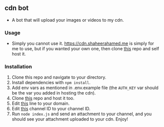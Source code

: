 ## cdn bot

- A bot that will upload your images or videos to my cdn.

### Usage

- Simply you cannot use it. https://cdn.shaheerahamed.me is simply for me to use, but if you wanted your own one, then clone [this](https://github.com/spicybirsge/cdn) repo and self host it.

### Installation

1. Clone this repo and navigate to your directory.
2. Install dependencies with `npm install`.
3. Add env vars as mentioned in .env.example file (the `AUTH_KEY` var should be the var you added in hosting the cdn).
4. Clone [this](https://github.com/spicybirsge/cdn) repo and host it too.
5. Edit [this](https://github.com/spicybirsge/cdn-bot/blob/master/index.js#L55) line to your domain.
6. Edit [this](https://github.com/spicybirsge/cdn-bot/blob/master/index.js#L37) channel ID to your channel ID.
7. Run `node index.js` and send an attachment to your channel, and you should see your attachment uploaded to your cdn. Enjoy!
